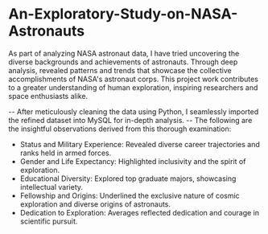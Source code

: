 # An-Exploratory-Study-on-NASA-Astronauts

As part of analyzing NASA astronaut data, I have tried uncovering the diverse backgrounds and achievements of astronauts. 
Through deep analysis, revealed patterns and trends that showcase the collective accomplishments of NASA's astronaut corps. 
This project work contributes to a greater understanding of human exploration, inspiring researchers and space enthusiasts alike.

-- After meticulously cleaning the data using Python, I seamlessly imported the refined dataset into MySQL for in-depth analysis. 
-- The following are the insightful observations derived from this thorough examination:

* Status and Military Experience: Revealed diverse career trajectories and ranks held in armed forces.
* Gender and Life Expectancy: Highlighted inclusivity and the spirit of exploration.
* Educational Diversity: Explored top graduate majors, showcasing intellectual variety.
* Fellowship and Origins: Underlined the exclusive nature of cosmic exploration and diverse origins of astronauts.
* Dedication to Exploration: Averages reflected dedication and courage in scientific pursuit.
